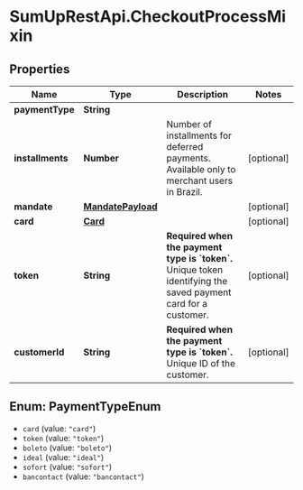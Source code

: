 # SumUpRestApi.CheckoutProcessMixin

## Properties
Name | Type | Description | Notes
------------ | ------------- | ------------- | -------------
**paymentType** | **String** |  | 
**installments** | **Number** | Number of installments for deferred payments. Available only to merchant users in Brazil. | [optional] 
**mandate** | [**MandatePayload**](MandatePayload.md) |  | [optional] 
**card** | [**Card**](Card.md) |  | [optional] 
**token** | **String** | __Required when the payment type is &#x60;token&#x60;.__ Unique token identifying the saved payment card for a customer. | [optional] 
**customerId** | **String** | __Required when the payment type is &#x60;token&#x60;.__ Unique ID of the customer. | [optional] 

<a name="PaymentTypeEnum"></a>
## Enum: PaymentTypeEnum

* `card` (value: `"card"`)
* `token` (value: `"token"`)
* `boleto` (value: `"boleto"`)
* `ideal` (value: `"ideal"`)
* `sofort` (value: `"sofort"`)
* `bancontact` (value: `"bancontact"`)

